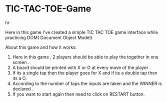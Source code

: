 # TIC-TAC-TOE-Game
hr

Here in this game I've created a simple TIC TAC TOE game interface while practicing DOM( Document  Object Model) 


About this game and how it works:
1. Here in this game , 2 players should be able to play the together in one screen .
2. A board should be printed with X or O at every move of the player .
3. If its a single tap then the player goes for X and if its a double tap then its a O.
4. According to the number of taps the inputs are taken and the WINNER is declared . 
5. If you want to start again then need to click on RESTART button.
